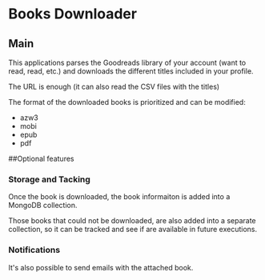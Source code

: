 # Books Downloader

## Main

This applications parses the Goodreads library of your account (want to read, read, etc.) and downloads the different titles included in your profile. 

The URL is enough (it can also read the CSV files with the titles)

The format of the downloaded books is prioritized and can be modified:

- azw3
- mobi
- epub
- pdf


##Optional features

### Storage and Tacking

Once the book is downloaded, the book informaiton is added into a MongoDB collection. 

Those books that could not be downloaded, are also added into a separate collection, so it can be tracked and see if are available in future executions.

### Notifications

It's also possible to send emails with the attached book.


